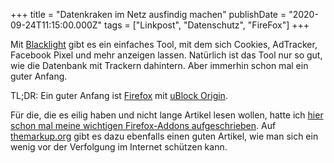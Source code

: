 +++
title = "Datenkraken im Netz ausfindig machen"
publishDate = "2020-09-24T11:15:00.000Z"
tags = ["Linkpost", "Datenschutz", "FireFox"]
+++

Mit [Blacklight](https://themarkup.org/blacklight/) gibt es ein einfaches Tool, mit dem sich Cookies, AdTracker, Facebook Pixel und mehr anzeigen lassen. Natürlich ist das Tool nur so gut, wie die Datenbank mit Trackern dahintern. Aber immerhin schon mal ein guter Anfang.

TL;DR: Ein guter Anfang ist [Firefox](https://www.mozilla.org/de/firefox/) mit [uBlock Origin](https://addons.mozilla.org/de/firefox/addon/ublock-origin/).

Für die, die es eilig haben und nicht lange Artikel lesen wollen, hatte ich [hier schon mal meine wichtigen Firefox-Addons aufgeschrieben](https://zn80.net/meine-firefox-add-ons). Auf [themarkup.org](https://themarkup.org/ask-the-markup/2020/09/22/i-scanned-the-websites-i-visit-with-blacklight-and-its-horrifying-now-what) gibt es dazu ebenfalls einen guten Artikel, wie man sich ein wenig vor der Verfolgung im Internet schützen kann.

<!--more-->

